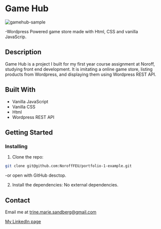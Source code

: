 # Game Hub

![gamehub-sample](https://user-images.githubusercontent.com/91562336/195551932-95547c22-2576-40e3-a608-1c0f3e78d680.jpg)

-Wordpress Powered game store made with Html, CSS and vanilla JavaScrip.

## Description

Game Hub is a project I built for my first year course assignment at Noroff, studying front end development. It is imitating a online game store, listing products from Wordpress, and displaying them using Wordpress REST API.

## Built With

- Vanilla JavaScript
- Vanilla CSS
- Html
- Wordpress REST API

## Getting Started

### Installing

1. Clone the repo:

```bash
git clone git@github.com:NoroffFEU/portfolio-1-example.git
```
-or open with GitHub desctop. 

2. Install the dependencies: No external dependencies.

## Contact

Email me at trine.marie.sandberg@gmail.com

[My LinkedIn page](https://www.linkedin.com/in/trine-sandberg-5aa86b206/)
